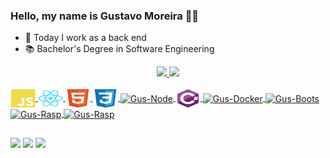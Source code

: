### Hello, my name is Gustavo Moreira 🧑‍💻

- 🔭 Today I work as a back end
- 📚 Bachelor's Degree in Software Engineering 

<div align="center">
  <a href="https://github.com/GustavoMoreira30">
  <img height="180em" src="https://github-readme-stats.vercel.app/api?username=GustavoMoreira30&show_icons=true&theme=tokyonight&include_all_commits=true&count_private=true"/>
  <img height="180em" src="https://github-readme-stats.vercel.app/api/top-langs/?username=GustavoMoreira30&layout=compact&langs_count=7&theme=tokyonight"/>
</div>
  
  <div style="display: inline_block"><br>
  <img align="center" alt="Gus-Js" height="30" width="40" src="https://raw.githubusercontent.com/devicons/devicon/master/icons/javascript/javascript-plain.svg">
  
  <img align="center" alt="Gus-React" height="30" width="40" src="https://raw.githubusercontent.com/devicons/devicon/master/icons/react/react-original.svg">
  <img align="center" alt="Gus-HTML" height="30" width="40" src="https://raw.githubusercontent.com/devicons/devicon/master/icons/html5/html5-original.svg">
  <img align="center" alt="Gus-CSS" height="30" width="40" src="https://raw.githubusercontent.com/devicons/devicon/master/icons/css3/css3-original.svg">
   <img align="center" alt="Gus-Node" height="30" width="40" src="https://cdn.jsdelivr.net/gh/devicons/devicon/icons/nodejs/nodejs-original.svg">
  <img align="center" alt="Gus-Csharp" height="30" width="40" src="https://raw.githubusercontent.com/devicons/devicon/master/icons/csharp/csharp-original.svg">
  <img align="center" alt="Gus-Docker" height="40" width="45" img src="https://cdn.jsdelivr.net/gh/devicons/devicon/icons/docker/docker-original.svg">
  <img align="center" alt="Gus-Boots" height="30" width="40" img src="https://cdn.jsdelivr.net/gh/devicons/devicon/icons/bootstrap/bootstrap-plain.svg">
  <img align="center" alt="Gus-Rasp" height="30" width="40" img src="https://cdn.jsdelivr.net/gh/devicons/devicon/icons/raspberrypi/raspberrypi-original.svg">
  <img align="center" alt="Gus-Rasp" height="30" width="40" img src="https://cdn.jsdelivr.net/gh/devicons/devicon/icons/linux/linux-original.svg">
</div>
  
  ##
  
  <div>
    <a href="https://instagram.com/gustavomoreiiraa" target="_blank"><img src="https://img.shields.io/badge/-Instagram-%23E4405F?style=for-the-badge&logo=instagram&logoColor=white" target="_blank"></a>
    <a href="https://www.linkedin.com/in/gustavo-moreira-70a8a8100" target="_blank"><img src="https://img.shields.io/badge/-LinkedIn-%230077B5?style=for-the-badge&logo=linkedin&logoColor=white" target="_blank"></a> 
    <a href="https://twitter.com/_gustaavomo" target="_blank"><img src="https://img.shields.io/badge/Twitter-1DA1F2?style=for-the-badge&logo=twitter&logoColor=white" target="_blank"></a> 
    
    
    
  </div> 
